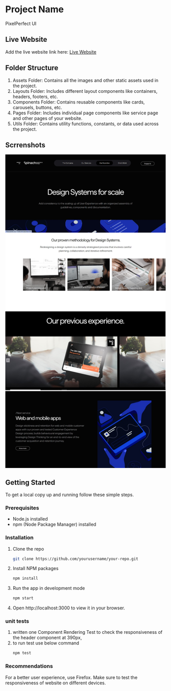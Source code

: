 # Project Name

PixelPerfect UI

## Live Website

Add the live website link here: [Live Website](https://pixelperfect-71b82.web.app/)

## Folder Structure

1. Assets Folder: Contains all the images and other static assets used in the project.
2. Layouts Folder: Includes different layout components like containers, headers, footers, etc.
3. Components Folder: Contains reusable components like cards, carousels, buttons, etc.
4. Pages Folder: Includes individual page components like service page and other pages of your website.
5. Utils Folder: Contains utility functions, constants, or data used across the project.

## Scrrenshots

![Screenshot 1](src/assets/ss1.JPG)
![Screenshot 2](src/assets/ss2.JPG)
![Screenshot 4](src/assets/ss4.JPG)
![Screenshot 5](src/assets/ss5.JPG)

## Getting Started

To get a local copy up and running follow these simple steps.

### Prerequisites

- Node.js installed
- npm (Node Package Manager) installed

### Installation

1. Clone the repo
   ```sh
   git clone https://github.com/yourusername/your-repo.git
   ```
2. Install NPM packages

   ```sh
   npm install
   ```

3. Run the app in development mode
   ```sh
   npm start
   ```
4. Open http://localhost:3000 to view it in your browser.

### unit tests

1. written one Component Rendering Test to check the responsiveness of the header component at 390px,
2. to run test use below command
   ```sh
   npm test
   ```

### Recommendations

For a better user experience, use Firefox.
Make sure to test the responsiveness of website on different devices.

